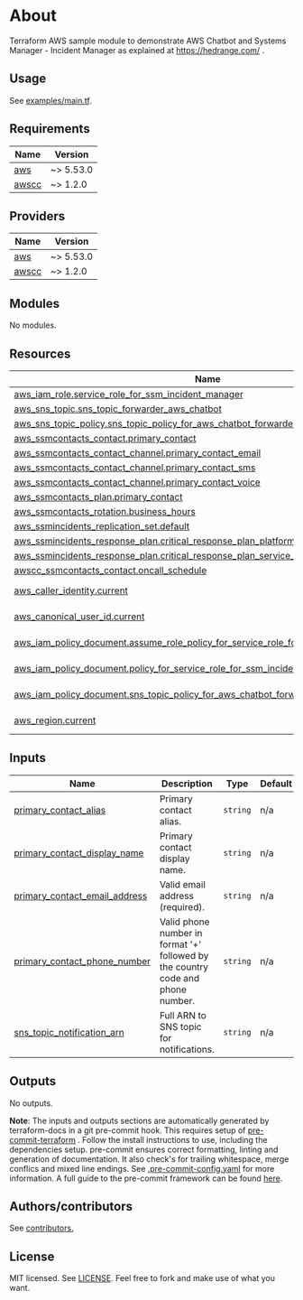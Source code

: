 # About
Terraform AWS sample module to demonstrate AWS Chatbot and Systems Manager - Incident Manager as explained at https://hedrange.com/ .

## Usage

See [examples/main.tf](examples/main.tf).

<!-- BEGINNING OF PRE-COMMIT-TERRAFORM DOCS HOOK -->
## Requirements

| Name | Version |
|------|---------|
| <a name="requirement_aws"></a> [aws](#requirement\_aws) | ~> 5.53.0 |
| <a name="requirement_awscc"></a> [awscc](#requirement\_awscc) | ~> 1.2.0 |

## Providers

| Name | Version |
|------|---------|
| <a name="provider_aws"></a> [aws](#provider\_aws) | ~> 5.53.0 |
| <a name="provider_awscc"></a> [awscc](#provider\_awscc) | ~> 1.2.0 |

## Modules

No modules.

## Resources

| Name | Type |
|------|------|
| [aws_iam_role.service_role_for_ssm_incident_manager](https://registry.terraform.io/providers/hashicorp/aws/latest/docs/resources/iam_role) | resource |
| [aws_sns_topic.sns_topic_forwarder_aws_chatbot](https://registry.terraform.io/providers/hashicorp/aws/latest/docs/resources/sns_topic) | resource |
| [aws_sns_topic_policy.sns_topic_policy_for_aws_chatbot_forwarder](https://registry.terraform.io/providers/hashicorp/aws/latest/docs/resources/sns_topic_policy) | resource |
| [aws_ssmcontacts_contact.primary_contact](https://registry.terraform.io/providers/hashicorp/aws/latest/docs/resources/ssmcontacts_contact) | resource |
| [aws_ssmcontacts_contact_channel.primary_contact_email](https://registry.terraform.io/providers/hashicorp/aws/latest/docs/resources/ssmcontacts_contact_channel) | resource |
| [aws_ssmcontacts_contact_channel.primary_contact_sms](https://registry.terraform.io/providers/hashicorp/aws/latest/docs/resources/ssmcontacts_contact_channel) | resource |
| [aws_ssmcontacts_contact_channel.primary_contact_voice](https://registry.terraform.io/providers/hashicorp/aws/latest/docs/resources/ssmcontacts_contact_channel) | resource |
| [aws_ssmcontacts_plan.primary_contact](https://registry.terraform.io/providers/hashicorp/aws/latest/docs/resources/ssmcontacts_plan) | resource |
| [aws_ssmcontacts_rotation.business_hours](https://registry.terraform.io/providers/hashicorp/aws/latest/docs/resources/ssmcontacts_rotation) | resource |
| [aws_ssmincidents_replication_set.default](https://registry.terraform.io/providers/hashicorp/aws/latest/docs/resources/ssmincidents_replication_set) | resource |
| [aws_ssmincidents_response_plan.critical_response_plan_platform_events](https://registry.terraform.io/providers/hashicorp/aws/latest/docs/resources/ssmincidents_response_plan) | resource |
| [aws_ssmincidents_response_plan.critical_response_plan_service_unavailable](https://registry.terraform.io/providers/hashicorp/aws/latest/docs/resources/ssmincidents_response_plan) | resource |
| [awscc_ssmcontacts_contact.oncall_schedule](https://registry.terraform.io/providers/hashicorp/awscc/latest/docs/resources/ssmcontacts_contact) | resource |
| [aws_caller_identity.current](https://registry.terraform.io/providers/hashicorp/aws/latest/docs/data-sources/caller_identity) | data source |
| [aws_canonical_user_id.current](https://registry.terraform.io/providers/hashicorp/aws/latest/docs/data-sources/canonical_user_id) | data source |
| [aws_iam_policy_document.assume_role_policy_for_service_role_for_ssm_incident_manager](https://registry.terraform.io/providers/hashicorp/aws/latest/docs/data-sources/iam_policy_document) | data source |
| [aws_iam_policy_document.policy_for_service_role_for_ssm_incident_manager](https://registry.terraform.io/providers/hashicorp/aws/latest/docs/data-sources/iam_policy_document) | data source |
| [aws_iam_policy_document.sns_topic_policy_for_aws_chatbot_forwarder](https://registry.terraform.io/providers/hashicorp/aws/latest/docs/data-sources/iam_policy_document) | data source |
| [aws_region.current](https://registry.terraform.io/providers/hashicorp/aws/latest/docs/data-sources/region) | data source |

## Inputs

| Name | Description | Type | Default | Required |
|------|-------------|------|---------|:--------:|
| <a name="input_primary_contact_alias"></a> [primary\_contact\_alias](#input\_primary\_contact\_alias) | Primary contact alias. | `string` | n/a | yes |
| <a name="input_primary_contact_display_name"></a> [primary\_contact\_display\_name](#input\_primary\_contact\_display\_name) | Primary contact display name. | `string` | n/a | yes |
| <a name="input_primary_contact_email_address"></a> [primary\_contact\_email\_address](#input\_primary\_contact\_email\_address) | Valid email address (required). | `string` | n/a | yes |
| <a name="input_primary_contact_phone_number"></a> [primary\_contact\_phone\_number](#input\_primary\_contact\_phone\_number) | Valid phone number in format '+' followed by the country code and phone number. | `string` | n/a | yes |
| <a name="input_sns_topic_notification_arn"></a> [sns\_topic\_notification\_arn](#input\_sns\_topic\_notification\_arn) | Full ARN to SNS topic for notifications. | `string` | n/a | yes |

## Outputs

No outputs.
<!-- END OF PRE-COMMIT-TERRAFORM DOCS HOOK -->

**Note**: The inputs and outputs sections are automatically generated by terraform-docs in a git pre-commit hook. This requires setup of [pre-commit-terraform](https://github.com/antonbabenko/pre-commit-terraform) . Follow the install instructions to use, including the dependencies setup. pre-commit ensures correct formatting, linting and generation of documentation. It also check's for trailing whitespace, merge conflics and mixed line endings. See [.pre-commit-config.yaml](./.pre-commit-config.yaml) for more information. A full guide to the pre-commit framework can be found [here](https://pre-commit.com/).

## Authors/contributors

See [contributors.](https://github.com/haakond/terraform-aws-lambda-function-url/graphs/contributors)

## License

MIT licensed. See [LICENSE](LICENSE). Feel free to fork and make use of what you want.
